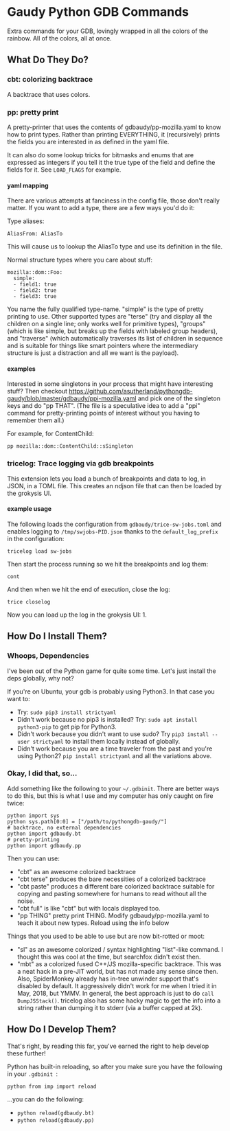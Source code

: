 # Gaudy Python GDB Commands #

Extra commands for your GDB, lovingly wrapped in all the colors of the rainbow.
All of the colors, all at once.

## What Do They Do? ##

### cbt: colorizing backtrace ###

A backtrace that uses colors.  

### pp: pretty print ###

A pretty-printer that uses the contents of gdbaudy/pp-mozilla.yaml to know how
to print types.  Rather than printing EVERYTHING, it (recursively) prints the
fields you are interested in as defined in the yaml file.

It can also do some lookup tricks for bitmasks and enums that are expressed as
integers if you tell it the true type of the field and define the fields for
it.  See `LOAD_FLAGS` for example.

#### yaml mapping ####

There are various attempts at fanciness in the config file, those don't really
matter.  If you want to add a type, there are a few ways you'd do it:

Type aliases:
```
AliasFrom: AliasTo
```
This will cause us to lookup the AliasTo type and use its definition in the file.

Normal structure types where you care about stuff:
```
mozilla::dom::Foo:
  simple:
  - field1: true
  - field2: true
  - field3: true
```

You name the fully qualified type-name.  "simple" is the type of pretty
printing to use.  Other supported types are "terse" (try and display all the
children on a single line; only works well for primitive types), "groups"
(which is like simple, but breaks up the fields with labeled group headers),
and "traverse" (which automatically traverses its list of children in sequence
and is suitable for things like smart pointers where the intermediary structure
is just a distraction and all we want is the payload).

#### examples

Interested in some singletons in your process that might have interesting
stuff?  Then checkout
https://github.com/asutherland/pythongdb-gaudy/blob/master/gdbaudy/ppi-mozilla.yaml
and pick one of the singleton keys and do "pp THAT".  (The file is a speculative
idea to add a "ppi" command for pretty-printing points of interest without you
having to remember them all.)

For example, for ContentChild:
```
pp mozilla::dom::ContentChild::sSingleton
```

### tricelog: Trace logging via gdb breakpoints ###
This extension lets you load a bunch of breakpoints and data to log, in JSON,
in a TOML file.  This creates an ndjson file that can then be loaded by the
grokysis UI.

#### example usage ####
The following loads the configuration from `gdbaudy/trice-sw-jobs.toml` and
enables logging to `/tmp/swjobs-PID.json` thanks to the `default_log_prefix` in
the configuration:
```
tricelog load sw-jobs
```

Then start the process running so we hit the breakpoints and log them:
```
cont
```

And then when we hit the end of execution, close the log:
```
trice closelog
```

Now you can load up the log in the grokysis UI:
1.

## How Do I Install Them? ##

### Whoops, Dependencies ###

I've been out of the Python game for quite some time.  Let's just install the
deps globally, why not?

If you're on Ubuntu, your gdb is probably using Python3.  In that case you want to:
* Try: `sudo pip3 install strictyaml`
* Didn't work because no pip3 is installed?  Try: `sudo apt install python3-pip` to get pip for Python3.
* Didn't work because you didn't want to use sudo?  Try `pip3 install --user strictyaml` to install them locally instead of globally.
* Didn't work because you are a time traveler from the past and you're using Python2? `pip install strictyaml` and all the variations above.

### Okay, I did that, so... ###

Add something like the following to your `~/.gdbinit`.  There are better ways
to do this, but this is what I use and my computer has only caught on fire
twice:
```
python import sys
python sys.path[0:0] = ["/path/to/pythongdb-gaudy/"]
# backtrace, no external dependencies
python import gdbaudy.bt
# pretty-printing
python import gdbaudy.pp
```

Then you can use:
- "cbt" as an awesome colorized backtrace
- "cbt terse" produces the bare necessities of a colorized backtrace
- "cbt paste" produces a different bare colorized backtrace suitable for
  copying and pasting somewhere for humans to read without all the noise.
- "cbt full" is like "cbt" but with locals displayed too.
- "pp THING" pretty print THING.  Modify gdbaudy/pp-mozilla.yaml to teach it
   about new types.  Reload using the info below

Things that you used to be able to use but are now bit-rotted or moot:
- "sl" as an awesome colorized / syntax highlighting "list"-like command.  I
  thought this was cool at the time, but searchfox didn't exist then.
- "mbt" as a colorized fused C++/JS mozilla-specific backtrace.  This was a
  neat hack in a pre-JIT world, but has not made any sense since then.  Also,
  SpiderMonkey already has in-tree unwinder support that's disabled by default.
  It aggressively didn't work for me when I tried it in May, 2018, but YMMV.  In
  general, the best approach is just to do `call DumpJSStack()`.  tricelog also
  has some hacky magic to get the info into a string rather than dumping it to
  stderr (via a buffer capped at 2k).

## How Do I Develop Them? ##

That's right, by reading this far, you've earned the right to help develop these
further!

Python has built-in reloading, so after you make sure you have the following in
your `.gdbinit `:
```
python from imp import reload
```
...you can do the following:
- `python reload(gdbaudy.bt)`
- `python reload(gdbaudy.pp)`
